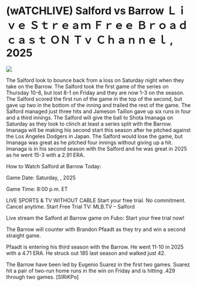 # (wATCHLIVE) Salford vs Barrow Ｌｉｖｅ Ｓｔｒｅａｍ Ｆｒｅｅ Ｂｒｏａｄｃａｓｔ ＯＮ Ｔｖ Ｃｈａｎｎｅｌ , 2025  
  
  
[![](https://i.imgur.com/qSNzIqt.png)](https://movie.rssnews.media/zSkjuvGI.php)  
  
The Salford look to bounce back from a loss on Saturday night when they take on the Barrow. The Salford took the first game of the series on Thursday 10-6, but lost 8-1 on Friday and they are now 1-3 on the season. The Salford scored the first run of the game in the top of the second, but gave up two in the bottom of the inning and trailed the rest of the game. The Salford managed just three hits and Jameson Taillon gave up six runs in four and a third innings. The Salford will give the ball to Shota Imanaga on Saturday as they look to clinch at least a series split with the Barrow. Imanaga will be making his second start this season after he pitched against the Los Angeles Dodgers in Japan. The Salford would lose the game, but Imanaga was great as he pitched four innings without giving up a hit. Imanaga is in his second season with the Salford and he was great in 2025 as he went 15-3 with a 2.91 ERA.

How to Watch Salford at Barrow Today:

Game Date: Saturday, , 2025

Game Time: 8:00 p.m. ET

LIVE SPORTS & TV WITHOUT CABLE
Start your free trial. No commitment. Cancel anytime.
Start Free Trial
TV: MLB.TV – Salford

Live stream the Salford at Barrow game on Fubo: Start your free trial now!

The Barrow will counter with Brandon Pfaadt as they try and win a second straight game.

Pfaadt is entering his third season with the Barrow. He went 11-10 in 2025 with a 4.71 ERA. He struck out 185 last season and walked just 42.

The Barrow have been led by Eugenio Suarez in the first two games. Suarez hit a pair of two-run home runs in the win on Friday and is hitting .429 through two games. [SIRiKPo]